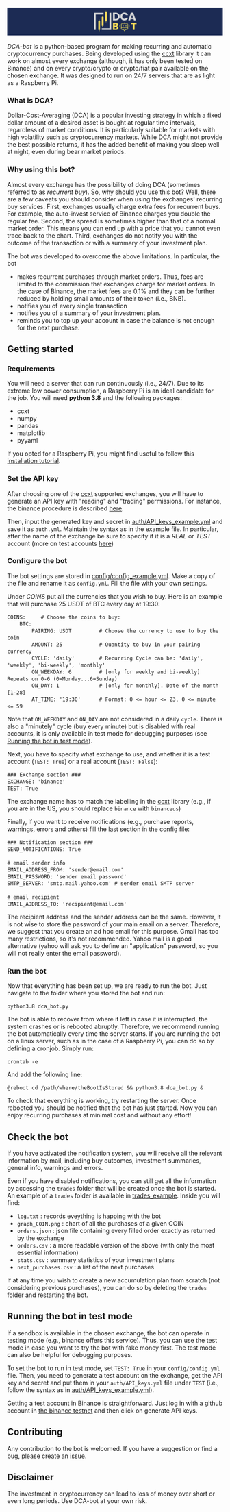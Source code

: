 ![DCA-bot banner](./utils/banner.jpg)

_DCA-bot_ is a python-based program for making recurring and automatic cryptocurrency purchases. 
Being developed using the [ccxt](https://github.com/ccxt/ccxt) library it can work on almost every exchange (although, it has only been tested on Binance) and on every crypto/crypto or crypto/fiat pair available on the chosen exchange. It was designed to run on 24/7 servers that are as light as a Raspberry Pi. 

### What is DCA?
Dollar-Cost-Averaging (DCA) is a popular investing strategy in which a fixed dollar amount of a desired asset is bought at regular time intervals, regardless of market conditions.  It is particularly suitable for markets with high volatility such as cryptocurrency markets.
While DCA might not provide the best possible returns, it has the added benefit of making you sleep well at night, even during bear market periods.

### Why using this bot?
Almost every exchange has the possibility of doing DCA (sometimes referred to as _recurrent buy_). So, why should you use this bot? Well, there are a few caveats you should consider when using the exchanges' recurring buy services. First, exchanges usually charge extra fees for recurrent buys. For example, the auto-invest service of Binance charges you double the regular fee. Second, the spread is sometimes higher than that of a normal market order. This means you can end up with a price that you cannot even trace back to the chart. Third, exchanges do not notify you with the outcome of the transaction or with a summary of your investment plan.    

The bot was developed to overcome the above limitations. In particular, the bot
 - makes recurrent purchases through market orders. Thus, fees are limited to the commission that exchanges charge for market orders. In the case of Binance, the market fees are 0.1% and they can be further reduced by holding small amounts of their token (i.e., BNB). 
 - notifies you of every single transaction
 - notifies you of a summary of your investment plan. 
 - reminds you to top up your account in case the balance is not enough for the next purchase. 

## Getting started

### Requirements
You will need a server that can run continuously (i.e., 24/7). Due to its extreme low power consumption, a Raspberry Pi is an ideal candidate for the job.
You will need **python 3.8** and the following packages:
- ccxt
- numpy
- pandas
- matplotlib
- pyyaml

If you opted for a Raspberry Pi, you might find useful to follow this [installation tutorial](https://gist.github.com/CodingCryptoTrading/005fc6dc23e1d6012ac5ad74e2e55851).

### Set the API key
After choosing one of the [ccxt](https://github.com/ccxt/ccxt) supported exchanges, you will have to generate an API key with "reading" and "trading" permissions. For instance, the binance procedure is described [here](https://www.binance.com/en/support/faq/360002502072).

Then, input the generated key and secret in [auth/API_keys_example.yml](auth/API_keys_example.yml) and save it as `auth.yml`. Maintain the syntax as in the example file. In particular, after the name of the exchange be sure to specify if it is a *REAL* or *TEST* account (more on test accounts [here](#running-the-bot-in-test-mode)) 

### Configure the bot
The bot settings are stored in [config/config_example.yml](config/config_example.yml). Make a copy of the file and rename it as  `config.yml`. Fill the file with your own settings.

Under _COINS_ put all the currencies that you wish to buy. Here is an example that will purchase 25 USDT of BTC every day at 19:30:
```
COINS:     # Choose the coins to buy:
    BTC:
        PAIRING: USDT         # Choose the currency to use to buy the coin
        AMOUNT: 25            # Quantity to buy in your pairing currency
        CYCLE: 'daily'        # Recurring Cycle can be: 'daily', 'weekly', 'bi-weekly', 'monthly'
        ON_WEEKDAY: 6         # [only for weekly and bi-weekly] Repeats on 0-6 (0=Monday...6=Sunday)
        ON_DAY: 1             # [only for monthly]. Date of the month [1-28]
        AT_TIME: '19:30'      # Format: 0 <= hour <= 23, 0 <= minute <= 59
```
Note that `ON_WEEKDAY` and `ON_DAY` are not considered in a daily `cycle`. There is also a "minutely" cycle (buy every minute) but is disabled with real accounts, it is only available in test mode for debugging purposes (see [Running the bot in test mode](#running-the-bot-in-test-mode)). 

Next, you have to specify what exchange to use, and whether it is a test account (`TEST: True`) or a real account (`TEST: False`):

```
### Exchange section ###
EXCHANGE: 'binance'
TEST: True
```
The exchange name has to match the labelling in the [ccxt](https://github.com/ccxt/ccxt) library (e.g., if you are in the US, you should replace `binance` with `binanceus`)

Finally, if you want to receive notifications (e.g., purchase reports, warnings, errors and others) fill the last section in the config file:
```
### Notification section ###
SEND_NOTIFICATIONS: True

# email sender info
EMAIL_ADDRESS_FROM: 'sender@email.com'
EMAIL_PASSWORD: 'sender email password'
SMTP_SERVER: 'smtp.mail.yahoo.com' # sender email SMTP server 

# email recipient
EMAIL_ADDRESS_TO: 'recipient@email.com'
```
The recipient address and the sender address can be the same. However, it is not wise to store the password of your main email on a server. Therefore, we suggest that you create an ad hoc email for this purpose. Gmail has too many restrictions, so it's not recommended. Yahoo mail is a good alternative (yahoo will ask you to define an "application" password, so you will not really enter the email password).

### Run the bot
Now that everything has been set up, we are ready to run the bot. Just navigate to the folder where you stored the bot and run:
```
python3.8 dca_bot.py
```
The bot is able to recover from where it left in case it is interrupted, the system crashes or is rebooted abruptly. Therefore, we recommend running the bot automatically every time the server starts. If you are running the bot on a linux server, such as in the case of a Raspberry Pi, you can do so by defining a cronjob. Simply run:
```
crontab -e
```
And add the following line:
```
@reboot cd /path/where/theBootIsStored && python3.8 dca_bot.py &
```
To check that everything is working, try restarting the server. Once rebooted you should be notified that the bot has just started. Now you can enjoy recurring purchases at minimal cost and without any effort!

## Check the bot
If you have activated the notification system, you will receive all the relevant information by mail, including buy outcomes, investment summaries, general info, warnings and errors.

Even if you have disabled notifications, you can still get all the information by accessing the  `trades` folder that will be created once the bot is started. An example  of a `trades` folder is available in [trades_example](trades_example/). Inside you will find:

- `log.txt` : records eveything is happing with the bot
- `graph_COIN.png` : chart of all the purchases of a given COIN
- `orders.json` : json file containing every filled order exactly as returned by the exchange
- `orders.csv` : a more readable version of the above (with only the most essential information)
- `stats.csv` : summary statistics of your investment plans
- `next_purchases.csv` : a list of the next purchases


If at any time you wish to create a new accumulation plan from scratch (not considering previous purchases), you can do so by deleting the `trades` folder and restarting the bot.


## Running the bot in test mode

If a sendbox is available in the chosen exchange, the bot can operate in testing mode (e.g., binance offers this service). Thus, you can use the test mode in case you want to try the bot with fake money first. The test mode can also be helpful for debugging purposes.

To set the bot to run in test mode, set `TEST: True` in your `config/config.yml` file. Then, you need to generate a test account on the exchange, get the API key and secret and put them in your `auth/API_keys.yml` file under `TEST` (i.e., follow the syntax as in [auth/API_keys_example.yml](auth/API_keys_example.yml)). 

Getting a test account in Binance is straightforward. Just log in with a github account in [the binance testnet](https://testnet.binance.vision/) and then click on generate API keys.

## Contributing
Any contribution to the bot is welcomed. If you have a suggestion or find a bug, please create an [issue](https://github.com/CodingCryptoTrading/dca-crypto-bot/issues).

## Disclaimer
 The investment in cryptocurrency can lead to loss of money over short or even long periods. Use DCA-bot at your own risk. 
